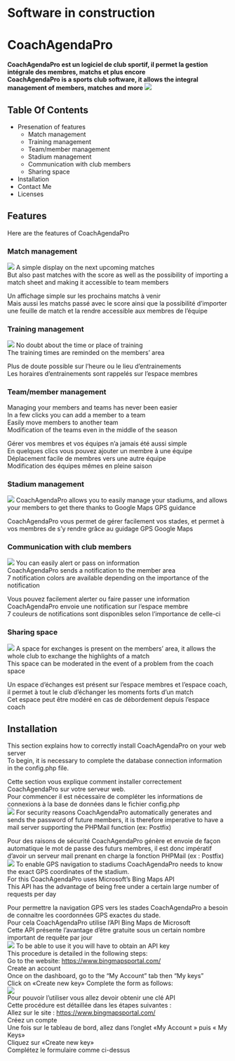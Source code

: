# Software in construction
# CoachAgendaPro
**CoachAgendaPro est un logiciel de club sportif, il permet la gestion intégrale des membres, matchs et plus encore**  
**CoachAgendaPro is a sports club software, it allows the integral management of members, matches and more**
![](https://raw.githubusercontent.com/ludovic-ggn/CoachAgendaPro/main/Project%20Picture/Ordi%20%2B%20Tel.png)
## Table Of Contents
 - Presenation of features
   - Match management
   - Training management
   - Team/member management
   - Stadium management
   - Communication with club members
   - Sharing space
 - Installation
 - Contact Me
 - Licenses

## Features
Here are the features of CoachAgendaPro
### Match management
![](https://raw.githubusercontent.com/ludovic-ggn/CoachAgendaPro/main/Project%20Picture/matchs%20passe.PNG)
A simple display on the next upcoming matches  
But also past matches with the score as well as the possibility of importing a match sheet and making 
it accessible to team members  
  
Un affichage simple sur les prochains matchs à venir  
Mais aussi les matchs passé avec le score ainsi que la possibilité d’importer une feuille de match et la 
rendre accessible aux membres de l’équipe  
### Training management
![](https://raw.githubusercontent.com/ludovic-ggn/CoachAgendaPro/main/Project%20Picture/entrainements.PNG)
No doubt about the time or place of training  
The training times are reminded on the members’ area  
  
Plus de doute possible sur l’heure ou le lieu d’entrainements  
Les horaires d’entrainements sont rappelés sur l’espace membres  
### Team/member management
Managing your members and teams has never been easier  
In a few clicks you can add a member to a team  
Easily move members to another team  
Modification of the teams even in the middle of the season  
  
Gérer vos membres et vos équipes n’a jamais été aussi simple  
En quelques clics vous pouvez ajouter un membre à une équipe  
Déplacement facile de membres vers une autre équipe  
Modification des équipes mêmes en pleine saison  
### Stadium management
![](https://raw.githubusercontent.com/ludovic-ggn/CoachAgendaPro/main/Project%20Picture/stades.PNG)
CoachAgendaPro allows you to easily manage your stadiums, and allows your members to get there 
thanks to Google Maps GPS guidance  
  
CoachAgendaPro vous permet de gérer facilement vos stades, et permet à vos membres de s’y 
rendre grâce au guidage GPS Google Maps  
### Communication with club members
![](https://raw.githubusercontent.com/ludovic-ggn/CoachAgendaPro/main/Project%20Picture/notif.PNG)
You can easily alert or pass on information  
CoachAgendaPro sends a notification to the member area  
7 notification colors are available depending on the importance of the notification  
  
Vous pouvez facilement alerter ou faire passer une information  
CoachAgendaPro envoie une notification sur l’espace membre  
7 couleurs de notifications sont disponibles selon l’importance de celle-ci  
### Sharing space
![](https://raw.githubusercontent.com/ludovic-ggn/CoachAgendaPro/main/Project%20Picture/echanges.PNG)
A space for exchanges is present on the members’ area, it allows the whole club to exchange the 
highlights of a match  
This space can be moderated in the event of a problem from the coach space  
  
Un espace d’échanges est présent sur l’espace membres et l’espace coach, il permet à tout le club 
d’échanger les moments forts d’un match  
Cet espace peut être modéré en cas de débordement depuis l’espace coach  
## Installation
This section explains how to correctly install CoachAgendaPro on your web server  
To begin, it is necessary to complete the database connection information in the config.php file.  
  
Cette section vous explique comment installer correctement CoachAgendaPro sur votre serveur web.  
Pour commencer il est nécessaire de compléter les informations de connexions à la base de données
dans le fichier config.php  
![](https://raw.githubusercontent.com/ludovic-ggn/CoachAgendaPro/main/Project%20Picture/Config.png)
For security reasons CoachAgendaPro automatically generates and sends the password of future 
members, it is therefore imperative to have a mail server supporting the PHPMail function (ex: 
Postfix)  
  
Pour des raisons de sécurité CoachAgendaPro génère et envoie de façon automatique le mot de 
passe des futurs membres, il est donc impératif d’avoir un serveur mail prenant en charge la fonction 
PHPMail (ex : Postfix)  
![](https://raw.githubusercontent.com/ludovic-ggn/CoachAgendaPro/main/Project%20Picture/mail.png)
To enable GPS navigation to stadiums CoachAgendaPro needs to know the exact GPS coordinates of 
the stadium.  
For this CoachAgendaPro uses Microsoft’s Bing Maps API  
This API has the advantage of being free under a certain large number of requests per day  
  
Pour permettre la navigation GPS vers les stades CoachAgendaPro a besoin de connaitre les 
coordonnées GPS exactes du stade.  
Pour cela CoachAgendaPro utilise l’API Bing Maps de Microsoft  
Cette API présente l’avantage d’être gratuite sous un certain nombre important de requête par jour  
![](https://raw.githubusercontent.com/ludovic-ggn/CoachAgendaPro/main/Project%20Picture/gps.png)
To be able to use it you will have to obtain an API key  
This procedure is detailed in the following steps:  
Go to the website: https://www.bingmapsportal.com/  
Create an account  
Once on the dashboard, go to the “My Account” tab then “My keys”   
Click on «Create new key» 
Complete the form as follows:  
![](https://raw.githubusercontent.com/ludovic-ggn/CoachAgendaPro/main/Project%20Picture/cle.PNG)  
Pour pouvoir l’utiliser vous allez devoir obtenir une clé API  
Cette procédure est détaillée dans les étapes suivantes :  
Allez sur le site : https://www.bingmapsportal.com/  
Créez un compte  
Une fois sur le tableau de bord, allez dans l’onglet «My Account » puis « My Keys»  
Cliquez sur «Create new key»  
Complétez le formulaire comme ci-dessus
